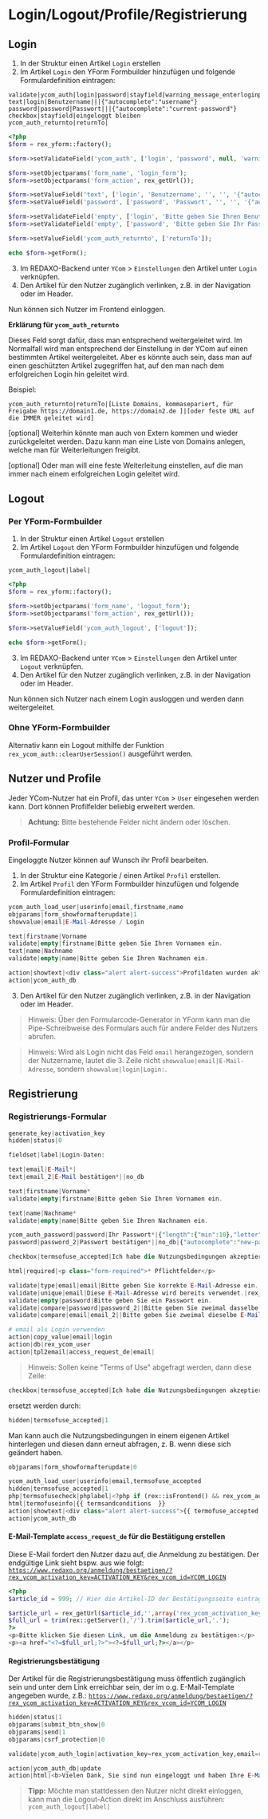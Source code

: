 # Login/Logout/Profile/Registrierung

## Login

1. In der Struktur einen Artikel `Login` erstellen
2. Im Artikel `Login` den YForm Formbuilder hinzufügen und folgende Formulardefinition eintragen:

```text
validate|ycom_auth|login|password|stayfield|warning_message_enterloginpsw|warning_message_login_failed
text|login|Benutzername|||{"autocomplete":"username"}
password|password|Passwort|||{"autocomplete":"current-password"}
checkbox|stayfield|eingeloggt bleiben
ycom_auth_returnto|returnTo|
```

```php
<?php
$form = rex_yform::factory();

$form->setValidateField('ycom_auth', ['login', 'password', null, 'warning_message_enterloginpsw', 'warning_message_login_failed']);

$form->setObjectparams('form_name', 'login_form');
$form->setObjectparams('form_action', rex_getUrl());

$form->setValueField('text', ['login', 'Benutzername', '', '', '{"autocomplete":"username"}']);
$form->setValueField('password', ['password', 'Passwort', '', '', '{"autocomplete":"current-password"}']);

$form->setValidateField('empty', ['login', 'Bitte geben Sie Ihren Benutzernamen ein']);
$form->setValidateField('empty', ['password', 'Bitte geben Sie Ihr Passwort ein']);

$form->setValueField('ycom_auth_returnto', ['returnTo']);

echo $form->getForm();
```

3. Im REDAXO-Backend unter `YCom` > `Einstellungen` den Artikel unter `Login` verknüpfen.
4. Den Artikel für den Nutzer zugänglich verlinken, z.B. in der Navigation oder im Header.

Nun können sich Nutzer im Frontend einloggen.

**Erklärung für `ycom_auth_returnto`**

Dieses Feld sorgt dafür, dass man entsprechend weitergeleitet wird.  Im Normalfall wird man entsprechend der Einstellung in der YCom auf einen bestimmten Artikel weitergeleitet. Aber es könnte auch sein, dass man auf einen geschützten Artikel zugegriffen hat, auf den man nach dem erfolgreichen Login hin geleitet wird.

Beispiel:

```text
ycom_auth_returnto|returnTo|[Liste Domains, kommasepariert, für Freigabe https://domain1.de, https://domain2.de ]|[oder feste URL auf die IMMER geleitet wird]
```

[optional] Weiterhin könnte man auch von Extern kommen und wieder zurückgeleitet werden. Dazu kann man eine Liste von Domains anlegen, welche man für Weiterleitungen freigibt.

[optional] Oder man will eine feste Weiterleitung einstellen, auf die man immer nach einem erfolgreichen Login geleitet wird.

## Logout

### Per YForm-Formbuilder

1. In der Struktur einen Artikel `Logout` erstellen
2. Im Artikel `Logout` den YForm Formbuilder hinzufügen und folgende Formulardefinition eintragen:

```text
ycom_auth_logout|label|
```

```php
<?php
$form = rex_yform::factory();

$form->setObjectparams('form_name', 'logout_form');
$form->setObjectparams('form_action', rex_getUrl());

$form->setValueField('ycom_auth_logout', ['logout']);

echo $form->getForm();
```

3. Im REDAXO-Backend unter `YCom` > `Einstellungen` den Artikel unter `Logout` verknüpfen.
4. Den Artikel für den Nutzer zugänglich verlinken, z.B. in der Navigation oder im Header.

Nun können sich Nutzer nach einem Login ausloggen und werden dann weitergeleitet.

### Ohne YForm-Formbuilder
Alternativ kann ein Logout mithilfe der Funktion `rex_ycom_auth::clearUserSession()` ausgeführt werden. 

## Nutzer und Profile

Jeder YCom-Nutzer hat ein Profil, das unter `YCom` > `User` eingesehen werden kann. Dort können Profilfelder beliebig erweitert werden.

> **Achtung:** Bitte bestehende Felder nicht ändern oder löschen.

### Profil-Formular

Eingeloggte Nutzer können auf Wunsch ihr Profil bearbeiten.

1. In der Struktur eine Kategorie / einen Artikel `Profil` erstellen.
2. Im Artikel `Profil` den YForm Formbuilder hinzufügen und folgende Formulardefinition eintragen:

```php
ycom_auth_load_user|userinfo|email,firstname,name
objparams|form_showformafterupdate|1
showvalue|email|E-Mail-Adresse / Login

text|firstname|Vorname
validate|empty|firstname|Bitte geben Sie Ihren Vornamen ein.
text|name|Nachname
validate|empty|name|Bitte geben Sie Ihren Nachnamen ein.

action|showtext|<div class="alert alert-success">Profildaten wurden aktualisiert</div>|||1
action|ycom_auth_db
```

3. Den Artikel für den Nutzer zugänglich verlinken, z.B. in der Navigation oder im Header.

> Hinweis: Über den Formularcode-Generator in YForm kann man die Pipe-Schreibweise des Formulars auch für andere Felder des Nutzers abrufen.

> Hinweis: Wird als Login nicht das Feld `email` herangezogen, sondern der Nutzername, lautet die 3. Zeile nicht `showvalue|email|E-Mail-Adresse`, sondern `showvalue|login|Login:`.

## Registrierung

### Registrierungs-Formular

```php
generate_key|activation_key
hidden|status|0

fieldset|label|Login-Daten:

text|email|E-Mail*|
text|email_2|E-Mail bestätigen*||no_db

text|firstname|Vorname*
validate|empty|firstname|Bitte geben Sie Ihren Vornamen ein.

text|name|Nachname*
validate|empty|name|Bitte geben Sie Ihren Nachnamen ein.

ycom_auth_password|password|Ihr Passwort*|{"length":{"min":10},"letter":{"min":1},"lowercase":{"min":0},"uppercase":{"min":0},"digit":{"min":1},"symbol":{"min":0}}|Das Passwort muss mindestens 10 Zeichen lang sein und eine Ziffer enthalten.
password|password_2|Passwort bestätigen*||no_db|{"autocomplete":"new-password"}

checkbox|termsofuse_accepted|Ich habe die Nutzungsbedingungen akzeptiert.|0|0|

html|required|<p class="form-required">* Pflichtfelder</p>

validate|type|email|email|Bitte geben Sie korrekte E-Mail-Adresse ein.
validate|unique|email|Diese E-Mail-Adresse wird bereits verwendet.|rex_ycom_user
validate|empty|password|Bitte geben Sie ein Passwort ein.
validate|compare|password|password_2||Bitte geben Sie zweimal dasselbe Passwort ein.
validate|compare|email|email_2||Bitte geben Sie zweimal dieselbe E-Mail-Adresse ein.

# email als Login verwenden
action|copy_value|email|login
action|db|rex_ycom_user
action|tpl2email|access_request_de|email|
```

> Hinweis: Sollen keine "Terms of Use" abgefragt werden, dann diese Zeile:
> 
```php
checkbox|termsofuse_accepted|Ich habe die Nutzungsbedingungen akzeptiert.|0|0|
```

ersetzt werden durch:

```php
hidden|termsofuse_accepted|1
```

Man kann auch die Nutzungsbedingungen in einem eigenen Artikel hinterlegen und diesen dann erneut abfragen, z. B. wenn diese sich geändert haben.

```php
objparams|form_showformafterupdate|0

ycom_auth_load_user|userinfo|email,termsofuse_accepted
hidden|termsofuse_accepted|1
php|termsofusecheck|phplabel|<?php if (rex::isFrontend() && rex_ycom_auth::getUser()->getValue('termsofuse_accepted') == 1) { rex_response::sendRedirect('/'); } ?>
html|termofuseinfo|{{ termsandconditions  }}
action|showtext|<div class="alert alert-success">{{ termofuse_accepted }}</div>|||1
action|ycom_auth_db
```

#### E-Mail-Template `access_request_de` für die Bestätigung erstellen

Diese E-Mail fordert den Nutzer dazu auf, die Anmeldung zu bestätigen. Der endgültige Link sieht bspw. aus wie folgt: <code>https://www.redaxo.org/anmeldung/bestaetigen/?rex_ycom_activation_key=ACTIVATION_KEY&rex_ycom_id=YCOM_LOGIN</code>

```php
<?php
$article_id = 999; // Hier die Artikel-ID der Bestätigungsseite eintragen

$article_url = rex_getUrl($article_id,'',array('rex_ycom_activation_key'=>'REX_YFORM_DATA[field=activation_key]','rex_ycom_id'=>'REX_YFORM_DATA[field=email]'));
$full_url = trim(rex::getServer(),'/').trim($article_url,'.');
?>
<p>Bitte klicken Sie diesen Link, um die Anmeldung zu bestätigen:</p>
<p><a href="<?=$full_url;?>"><?=$full_url;?></a></p>
```

#### Registrierungsbestätigung

Der Artikel für die Registrierungsbestätigung muss öffentlich zugänglich sein und unter dem Link erreichbar sein, der im o.g. E-Mail-Template angegeben wurde, z.B.: <code>https://www.redaxo.org/anmeldung/bestaetigen/?rex_ycom_activation_key=ACTIVATION_KEY&rex_ycom_id=YCOM_LOGIN</code>

```php
hidden|status|1
objparams|submit_btn_show|0
objparams|send|1
objparams|csrf_protection|0

validate|ycom_auth_login|activation_key=rex_ycom_activation_key,email=rex_ycom_id|status=0|Zugang wurde bereits bestätigt oder ist schon fehlgeschlagen|status

action|ycom_auth_db|update
action|html|<b>Vielen Dank, Sie sind nun eingeloggt und haben Ihre E-Mail bestätigt</b>
```

> **Tipp:** Möchte man stattdessen den Nutzer nicht direkt einloggen, kann man die Logout-Action direkt im Anschluss ausführen: `ycom_auth_logout|label|`

